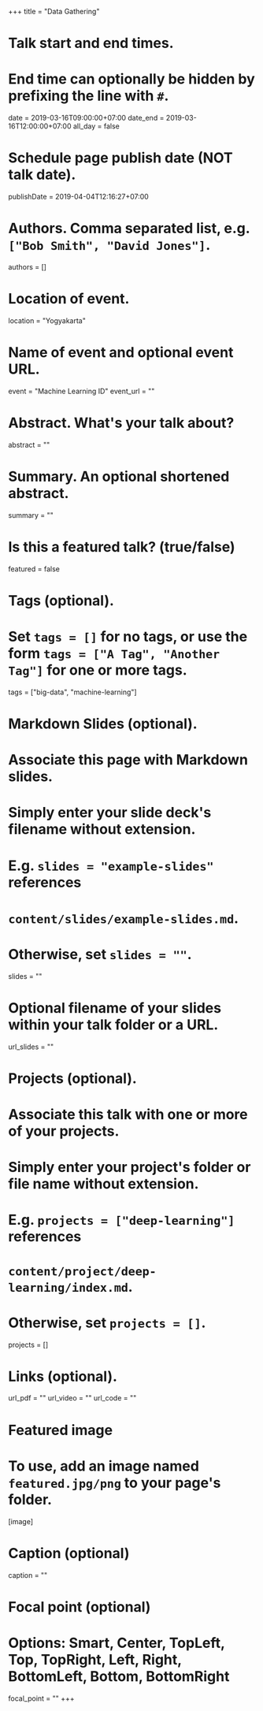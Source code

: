 +++
title = "Data Gathering"

# Talk start and end times.
#   End time can optionally be hidden by prefixing the line with `#`.
date = 2019-03-16T09:00:00+07:00
date_end = 2019-03-16T12:00:00+07:00
all_day = false

# Schedule page publish date (NOT talk date).
publishDate = 2019-04-04T12:16:27+07:00

# Authors. Comma separated list, e.g. `["Bob Smith", "David Jones"]`.
authors = []

# Location of event.
location = "Yogyakarta"

# Name of event and optional event URL.
event = "Machine Learning ID"
event_url = ""

# Abstract. What's your talk about?
abstract = ""

# Summary. An optional shortened abstract.
summary = ""

# Is this a featured talk? (true/false)
featured = false

# Tags (optional).
#   Set `tags = []` for no tags, or use the form `tags = ["A Tag", "Another Tag"]` for one or more tags.
tags = ["big-data", "machine-learning"]

# Markdown Slides (optional).
#   Associate this page with Markdown slides.
#   Simply enter your slide deck's filename without extension.
#   E.g. `slides = "example-slides"` references 
#   `content/slides/example-slides.md`.
#   Otherwise, set `slides = ""`.
slides = ""

# Optional filename of your slides within your talk folder or a URL.
url_slides = ""

# Projects (optional).
#   Associate this talk with one or more of your projects.
#   Simply enter your project's folder or file name without extension.
#   E.g. `projects = ["deep-learning"]` references 
#   `content/project/deep-learning/index.md`.
#   Otherwise, set `projects = []`.
projects = []

# Links (optional).
url_pdf = ""
url_video = ""
url_code = ""

# Featured image
# To use, add an image named `featured.jpg/png` to your page's folder. 
[image]
  # Caption (optional)
  caption = ""

  # Focal point (optional)
  # Options: Smart, Center, TopLeft, Top, TopRight, Left, Right, BottomLeft, Bottom, BottomRight
  focal_point = ""
+++
